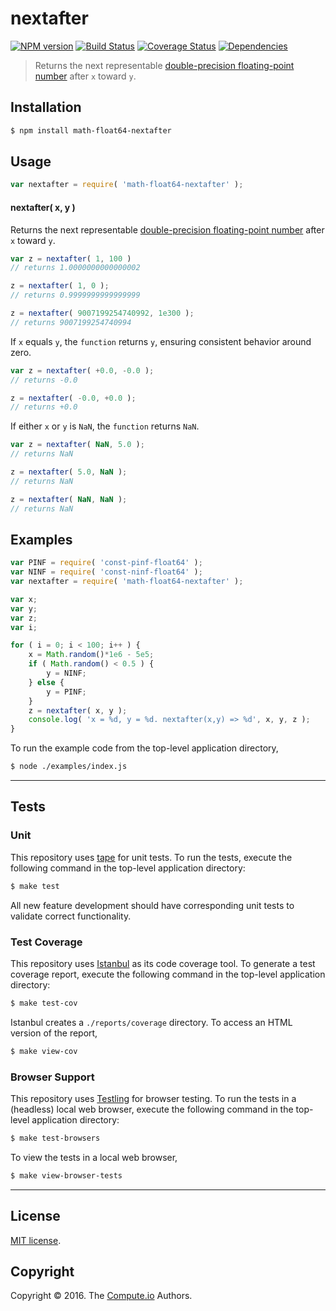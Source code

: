 nextafter
===
[![NPM version][npm-image]][npm-url] [![Build Status][build-image]][build-url] [![Coverage Status][coverage-image]][coverage-url] [![Dependencies][dependencies-image]][dependencies-url]

> Returns the next representable [double-precision floating-point number][ieee754] after `x` toward `y`.


## Installation

``` bash
$ npm install math-float64-nextafter
```


## Usage

``` javascript
var nextafter = require( 'math-float64-nextafter' );
```

#### nextafter( x, y )

Returns the next representable [double-precision floating-point number][ieee754] after `x` toward `y`.

``` javascript
var z = nextafter( 1, 100 )
// returns 1.0000000000000002

z = nextafter( 1, 0 );
// returns 0.9999999999999999

z = nextafter( 9007199254740992, 1e300 );
// returns 9007199254740994
```

If `x` equals `y`, the `function` returns `y`, ensuring consistent behavior around zero.

``` javascript
var z = nextafter( +0.0, -0.0 );
// returns -0.0

z = nextafter( -0.0, +0.0 );
// returns +0.0
```

If either `x` or `y` is `NaN`, the `function` returns `NaN`.

``` javascript
var z = nextafter( NaN, 5.0 );
// returns NaN

z = nextafter( 5.0, NaN );
// returns NaN

z = nextafter( NaN, NaN );
// returns NaN
```


## Examples

``` javascript
var PINF = require( 'const-pinf-float64' );
var NINF = require( 'const-ninf-float64' );
var nextafter = require( 'math-float64-nextafter' );

var x;
var y;
var z;
var i;

for ( i = 0; i < 100; i++ ) {
	x = Math.random()*1e6 - 5e5;
	if ( Math.random() < 0.5 ) {
		y = NINF;
	} else {
		y = PINF;
	}
	z = nextafter( x, y );
	console.log( 'x = %d, y = %d. nextafter(x,y) => %d', x, y, z );
}
```

To run the example code from the top-level application directory,

``` bash
$ node ./examples/index.js
```


---
## Tests

### Unit

This repository uses [tape][tape] for unit tests. To run the tests, execute the following command in the top-level application directory:

``` bash
$ make test
```

All new feature development should have corresponding unit tests to validate correct functionality.


### Test Coverage

This repository uses [Istanbul][istanbul] as its code coverage tool. To generate a test coverage report, execute the following command in the top-level application directory:

``` bash
$ make test-cov
```

Istanbul creates a `./reports/coverage` directory. To access an HTML version of the report,

``` bash
$ make view-cov
```


### Browser Support

This repository uses [Testling][testling] for browser testing. To run the tests in a (headless) local web browser, execute the following command in the top-level application directory:

``` bash
$ make test-browsers
```

To view the tests in a local web browser,

``` bash
$ make view-browser-tests
```

<!-- [![browser support][browsers-image]][browsers-url] -->


---
## License

[MIT license](http://opensource.org/licenses/MIT).


## Copyright

Copyright &copy; 2016. The [Compute.io][compute-io] Authors.


[npm-image]: http://img.shields.io/npm/v/math-float64-nextafter.svg
[npm-url]: https://npmjs.org/package/math-float64-nextafter

[build-image]: http://img.shields.io/travis/math-io/float64-nextafter/master.svg
[build-url]: https://travis-ci.org/math-io/float64-nextafter

[coverage-image]: https://img.shields.io/codecov/c/github/math-io/float64-nextafter/master.svg
[coverage-url]: https://codecov.io/github/math-io/float64-nextafter?branch=master

[dependencies-image]: http://img.shields.io/david/math-io/float64-nextafter.svg
[dependencies-url]: https://david-dm.org/math-io/float64-nextafter

[dev-dependencies-image]: http://img.shields.io/david/dev/math-io/float64-nextafter.svg
[dev-dependencies-url]: https://david-dm.org/dev/math-io/float64-nextafter

[github-issues-image]: http://img.shields.io/github/issues/math-io/float64-nextafter.svg
[github-issues-url]: https://github.com/math-io/float64-nextafter/issues

[tape]: https://github.com/substack/tape
[istanbul]: https://github.com/gotwarlost/istanbul
[testling]: https://ci.testling.com

[compute-io]: https://github.com/compute-io/
[ieee754]: https://en.wikipedia.org/wiki/IEEE_754-1985
